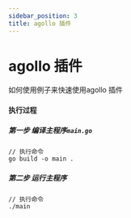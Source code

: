 ```yaml
---
sidebar_position: 3
title: agollo 插件
---
```


# agollo 插件
如何使用例子来快速使用agollo 插件

#### 执行过程
##### 第一步 编译主程序`main.go`
```
// 执行命令
go build -o main .
```
##### 第二步 运行主程序
```
// 执行命令
./main
```